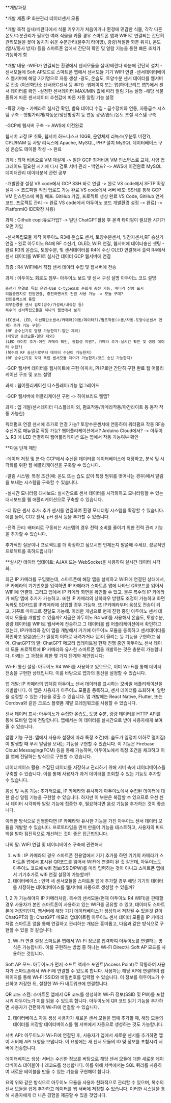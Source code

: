 **개발과정

*개발 제품
IP 화분관리 데이터센서 모듈

*개발 목적
실내/베란다에서 식물 키우기가 처음이거나 환경에 민감한 식물, 각각 다른 온도/수분관리가 필요한 여러 식물을 키울 경우
스마트폰 앱과 WIFI로 연결되는 간단히 관리모듈을 꽂아 놓치기 쉬운 수분관리(물주기 타이밍), 광량(적절한 화분 위치), 온도(열사/동사 방지) 등을 스마트폰 앱에서 간단히 확인 및 알람 기능을 통한 빠른 조치가 가능하게 함

*개발 내용
-WIFI가 연결되는 환경에서 센서모듈을 실내/베란다 화분에 간단히 설치
-센서모듈에 Soft AP모드로 스마트폰 앱에서 센서모듈 기기 WIFI 연결
-센서데이터베이스 웹서버에 해당 기기명으로 자동 생성
-광도, 온습도, 토양수분 센서 데이터를 웹서버로 전송 (이산화탄소 센서/EC센서 등 추가)
-웹페이지 또는 앱(하이브리드 앱?)에서 센서 데이터를 확인
-설정한 센서데이터 MAX/MIN 값에 따라 알림 기능 설정
-해당 식물 종류에 따른 센서데이터 추천값에 따른 자동 알림 기능 설정

-확장 가능 - 카메라로 실시간 확인, 발육 데이터 수집
          - 급수장치와 연동, 자동급수 시스템 구축
          - 햇빛가리개/자동문/냉난방장치 등 연동 광량/습도/온도 조절 시스템 구축


 -GCP에 웹서버 구축 -> AWS에 이전완료

  웹서버 고정 IP 취득, 웹서버 하드디스크 10GB, 운영체제 리눅스(우분투 버전?), CPU/RAM 등 사양
  리눅스에 Apache, MySQL, PHP 설치
  MySQL 데이터베이스 구성
  온습도 테이블 작성 -> 완료

  과제 : 
   최저 비용으로 VM 재설계 -> 일단 GCP 최저비용 VM 인스턴스로 교체, 사양 업그레이드 필요한 시기에 다시 검토
   서버 관리 - 백엔드?  -> AWS에 이전완료
   MySQL 데이터관리 데이터분석 관련 공부
   

 -개발환경 설정
  VS code에서 GCP SSH 바로 연결 -> 완료 
  VS code에서 SFTP 확장 설치 -> 코드파일 직접 업로드 가능 완료
  VS code에서 서버 배포: SSH를 통해 GCP VM 인스턴스에 파일 배포.
  GitHub 가입, 프로젝트 생성 완료
  VS Code, GitHub 연계 코드, 프로젝트 관리 -> 완료
  VS code에서 아두이노 코드 개발환경 설정 -> 완료( -> PlatformIO IDE확장 사용)

  과제 : Github copit유료가입? -> 일단 ChatGPT활용 후 본격 타이핑이 필요한 시기가 오면 가입

 -센서독립모듈 제작
  아두이노 R3에 온습도 센서, 토양수분센서, 빛감지센서,RF 송신기 연결 - 완료
  아두이노 R4에 RF 수신기, OLED, WIFI 연결, 웹서버에 데이터송신 셋팅 - 완료
  R3의 온습도, 토양수분, 빛 센서데이터를 R4에 수신
  OLED 연결해서 출력
  R4에서 센서 데이터를 WIFI로 실시간 데이터 GCP 웹서버에 연결

  최종 : R4 WIFI에서 직접 센서 데이터 수집 및 웹서버에 전송

  과제 : 
    아두이노 회로도 첨부-  아두이노 보드 및 센서 구성 설명
    아두이노 코드 설명
    
    충전기 연결로 독립 운영-USB C-type으로 손쉽게 충전 가능, 배터리 잔량 표시
    리튬충전지로 전원연결, 충전하면서도 전원 사용 가능 -> 모듈 구매?
    컨트롤박스에 통합
    외부환경용 센서 검토(방수/가성비/내식성 등)
    복수의 센서독립모듈을 하나의 웹앱에서 보기

    (EC센서, LED, 이산화탄소센서/카메라(이동/데이터?)/펌프작동(수동/자동-토양수분센서 연계) 추가 기능 구현)
    (RF 송수신기로 명령 가능한지?-일단 제외)
    (태양광 충전모듈-일단 제외)
    (LED 라이트 추가-야간 카메라 확인, 광합성 지원?, 카메라 추가-실시간 확인 및 생장 데이터 수집?)
    (복수의 RF 송신기로부터 데이터 수신이 가능한지)
    (RF 송수신기로 각각 독립 센서모듈 제어가 가능한지/코드 송신 가능한지)

 -GCP 웹서버 데이터를 웹사이트에 구현
  아파치, PHP로만 간단히 구현 완료
  웹 어플리케이션 구조 및 코드 설명
  
  과졔 : 
   웹어플리케이션 디스플레이/기능 업그레이드

 -GCP 웹서버에 어플리케이션 구현
   -> 하이브리드 웹앱?

  과제 :
    앱 개발(센서데이터 디스플레이 외, 펌프작동/카메라작동/야간라이트 등 동작 작동 가능한)


워터펌프 연결
센서에 추가로 연결 가능?
토양수분센서에 연동하여 워터펌프 작동
RF송수신기로 매뉴얼로 작동 가능? 웹어플리케이션에서? Arduino Cloud에서?
 -> 아두이노 R3 에 LED 연결하여 웹어플리케이션 또는 앱에서 작동 가능여부 확인




**다음 단계 제안

-데이터 저장 및 분석:
GCP에서 수신된 데이터를 데이터베이스에 저장하고, 분석 및 시각화를 위한 웹 애플리케이션을 구축할 수 있습니다.

-알림 시스템:
특정 조건(예: 온도 또는 습도 값이 특정 범위를 벗어나는 경우)에서 알림을 보내는 시스템을 구축할 수 있습니다.

-실시간 모니터링 대시보드:
실시간으로 센서 데이터를 시각화하고 모니터링할 수 있는 대시보드를 웹 애플리케이션으로 구축할 수 있습니다.

-더 많은 센서 추가:
추가 센서를 연결하여 환경 모니터링 시스템을 확장할 수 있습니다. 예를 들어, CO2 센서, pH 센서 등을 추가할 수 있습니다.

-전력 관리:
배터리로 구동되는 시스템의 경우 전력 소비를 줄이기 위한 전력 관리 기능을 추가할 수 있습니다.

추가적인 질문이나 프로젝트를 더 확장하고 싶으시면 언제든지 말씀해 주세요. 성공적인 프로젝트를 축하드립니다!

**실시간 데이터 업데이트: AJAX 또는 WebSocket을 사용하여 실시간 데이터 시각화.



최근 IP 카메라를 구입했는데, 스마트폰에 해당 앱을 설치하고 WIFI에 연결된 상태에서, IP 카메라의 기기번호를 입력하면 IP 카메라가 스마트폰 앱에 나타난 QR코드를 읽어서 WIFI에 연결돼. 그리고 앱에서 IP 카메라 화면을 확인할 수 있고. 물론 복수의 IP 카메라가 해당 앱에 추가가 가능하고. 또한 IP 카메라의 상하좌우 방향도 조정이 가능하고 화면 녹화도 SD카드를 IP카메라에 삽입할 경우 가능해. 또 IP카메라부터 음성도 전송이 되고, 거꾸로 마이크로 전달도 가능해. 
이러한 개념으로 현재 진행 중인 아두이노 센서 데이터 모듈을 개발할 수 있을까? 지금은 아두이노 R4 wifi를 사용해서 온습도, 토양수분, 광량 데이터를 WIFI로 웹서버에 전송하고 그 데이터를 웹 어플리케이션에서 확인하고 있는데, IP카메라와 같이 앱을 개발해서 거기에 아두이노 모듈을 등록하고 센서데이터를 확인하고 알람(습도가 일정치 이하로 내려가거나 등)이 울리는 등 기능을 구현하고 싶어.
ChatGPT의 말:
ChatGPT
메모리 업데이트됨
현재 진행 중인 아두이노 센서 데이터 모듈 프로젝트에 IP 카메라와 유사한 스마트폰 앱을 개발하는 것은 충분히 가능합니다. 아래는 그 과정을 위한 몇 가지 단계와 제안입니다:

Wi-Fi 통신 설정: 아두이노 R4 WiFi를 사용하고 있으므로, 이미 Wi-Fi를 통해 데이터 전송을 구현한 상태입니다. 이를 바탕으로 앱과의 통신을 설정할 수 있습니다.

앱 개발: IP 카메라의 앱처럼 아두이노 센서 데이터를 표시하는 모바일 애플리케이션을 개발합니다. 이 앱은 사용자가 아두이노 모듈을 등록하고, 센서 데이터를 조회하며, 알람을 설정할 수 있는 기능을 갖출 수 있습니다. 앱 개발에는 React Native, Flutter, 또는 Cordova와 같은 크로스 플랫폼 개발 프레임워크를 사용할 수 있습니다.

센서 데이터 표시: 아두이노가 수집한 온습도, 토양 수분, 광량 데이터를 HTTP API를 통해 모바일 앱에 전달합니다. 앱에서는 이 데이터를 실시간으로 받아 사용자에게 보여줄 수 있습니다.

알람 기능 구현: 앱에서 사용자 설정에 따라 특정 조건(예: 습도가 일정치 이하로 떨어짐)이 발생할 때 푸시 알림을 보내는 기능을 구현할 수 있습니다. 이 기능은 Firebase Cloud Messaging(FCM) 등을 통해 가능하며, 아두이노에서 특정 조건을 체크하고 이를 앱에 전달하는 방식으로 구현할 수 있습니다.

데이터베이스 활용: 수집된 데이터를 저장하고 관리하기 위해 서버 측에 데이터베이스를 구축할 수 있습니다. 이를 통해 사용자가 과거 데이터를 조회할 수 있는 기능도 추가할 수 있습니다.

음성 및 녹음 기능: 추가적으로, IP 카메라와 유사하게 아두이노에서 수집된 데이터에 대한 음성 알림 기능을 구현할 수 있습니다. 하지만 이 부분은 복잡할 수 있으므로 우선 센서 데이터 시각화와 알람 기능에 집중한 후, 필요하다면 음성 기능을 추가하는 것이 좋습니다.

이러한 방식으로 진행한다면 IP 카메라와 유사한 기능을 가진 아두이노 센서 데이터 모듈을 개발할 수 있습니다. 프로토타입을 먼저 만들어 기능을 테스트하고, 사용자의 피드백을 받아 점진적으로 개선하는 것이 좋은 접근법입니다.






나의 말:
WIFI 연결 및 데이터베이스 구축에 관련해서

1. wifi : IP 카메라의 경우 스마트폰 전용앱에서 기기 추가를 하면 기기의 카메라가 스마트폰 앱에서 표시된 QR코드를 읽어서 WIFI에 연결이 된 것 같은데, 아두이노도 아두이노 코드에 wifi 정보(SSID/PW)를 미리 입력하는 것이 아니고 스마트폰 앱에서 기기추가로 wifi 연결 설정이 가능할까?
2. 데이터베이스 : 만약 새 센서모듈을 스마트폰 앱에 추가할 경우 해당 기기의 데이터를 저장하는 데이터베이스를 웹서버에 자동으로 생성할 수 있을까?

1, 2 가 가능해야지 IP 카메라처럼, 복수의 센서모듈(현재 아두이노 R4 WIFI)을 판매할 경우 사용자가 본인 스마트폰이 사용하고 있는 WIFI를 공유할 수 있고, 데이터도 스마트폰에 저장되던지, 웹서버에 해당 기기 데이터베이스가 생성되서 저장될 수 있을것 같아
ChatGPT의 말:
ChatGPT
메모리 업데이트됨
아두이노 센서 데이터 모듈을 IP 카메라처럼 스마트폰 앱을 통해 연결하고 관리하는 개념은 흥미롭고, 다음과 같은 방식으로 구현할 수 있을 것 같습니다:

1. Wi-Fi 연결 설정
스마트폰 앱에서 Wi-Fi 정보를 입력하여 아두이노를 연결하는 방식은 가능합니다. 이를 구현하는 방법 중 하나는 Wi-Fi Direct나 Soft AP 모드를 사용하는 것입니다.

Soft AP 모드: 아두이노가 먼저 소프트 액세스 포인트(Access Point)로 작동하여 사용자가 스마트폰에서 Wi-Fi에 연결할 수 있도록 합니다. 사용자는 해당 AP에 연결하여 웹 페이지를 통해 Wi-Fi SSID와 비밀번호를 입력할 수 있습니다. 이 정보를 아두이노가 수신하고 저장한 뒤, 설정한 Wi-Fi 네트워크에 연결합니다.

QR 코드 스캔: 스마트폰 앱에서 QR 코드를 생성하여 Wi-Fi 정보(SSID 및 PW)를 포함시켜 아두이노가 이를 읽을 수 있도록 합니다. 아두이노에 QR 코드 읽기 기능을 추가하면 사용자가 간편하게 Wi-Fi에 연결할 수 있습니다.

2. 데이터베이스 자동 생성
사용자가 새로운 센서 모듈을 앱에 추가할 때, 해당 모듈의 데이터를 저장할 데이터베이스를 웹 서버에서 자동으로 생성하는 것도 가능합니다.

서버 API: 아두이노가 Wi-Fi에 연결된 후, 사용자가 앱에서 새로운 센서를 추가하면 앱이 서버에 API 요청을 보냅니다. 이 요청에는 새 센서 모듈의 ID 및 정보를 포함시켜 서버에 전송합니다.

데이터베이스 생성: 서버는 수신한 정보를 바탕으로 해당 센서 모듈에 대한 새로운 데이터베이스 테이블이나 레코드를 생성합니다. 이를 위해 서버에서는 SQL 쿼리를 사용하여 새로운 테이블을 만들 수 있는 기능을 구현해야 합니다.

요약
위와 같은 방식으로 아두이노 모듈을 사용자 친화적으로 관리할 수 있으며, 복수의 센서 모듈을 쉽게 추가하고 데이터를 웹 서버에 저장할 수 있습니다. 이러한 시스템을 통해 사용자에게 더 나은 경험을 제공할 수 있을 것입니다.








